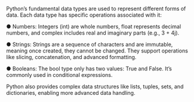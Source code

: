 Python’s fundamental data types are used to represent different forms of data. Each data
type has specific operations associated with it:

● Numbers: Integers (int) are whole numbers, float represents decimal numbers, and
complex includes real and imaginary parts (e.g., 3 + 4j).

● Strings: Strings are a sequence of characters and are immutable, meaning once
created, they cannot be changed. They support operations like slicing, concatenation,
and advanced formatting.

● Booleans: The bool type only has two values: True and False. It’s commonly used in
conditional expressions.

Python also provides complex data structures like lists, tuples, sets, and dictionaries, enabling
more advanced data handling.